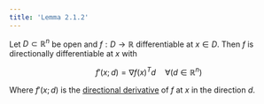 ```yaml
---
title: 'Lemma 2.1.2'
---
```


Let $D\subset \mathbb R^n$ be open and $f:D\to\mathbb R$
differentiable at $x\in D$. Then $f$ is directionally differentiable
at $x$ with

$$
f'(x;d) = \nabla f(x)^Td\quad\forall(d\in\mathbb R^n)
$$

Where $f'(x;d)$ is the [directional
derivative](#nonlinear-optimization/directional-derivative) of $f$ at
$x$ in the direction $d$.

